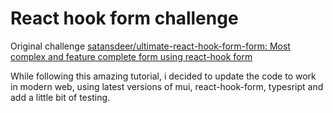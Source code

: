 # React hook form challenge

Original
challenge [satansdeer/ultimate-react-hook-form-form: Most complex and feature complete form using react-hook form](https://github.com/satansdeer/ultimate-react-hook-form-form)

While following this amazing tutorial, i decided to update the code to work in modern web, using
latest
versions of mui, react-hook-form, typesript and add a little bit of testing.
